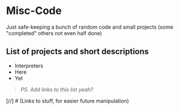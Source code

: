 # Misc-Code
Just safe-keeping a bunch of random code and small projects (some "completed" others not even half done)

## List of projects and short descriptions
* Interpreters
* Here
* Yet

>_PS. Add links to this list yeah?_




[//] # (Links to stuff, for easier future manipulation)

[interpreters-folder]: ./Interpreters/
